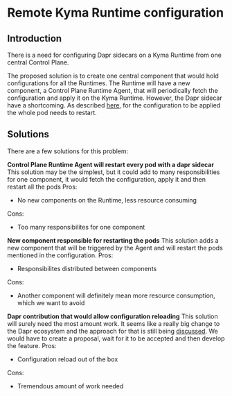 # Remote Kyma Runtime configuration

## Introduction

There is a need for configuring Dapr sidecars on a Kyma Runtime from one central Control Plane.

The proposed solution is to create one central component that would hold configurations for all the Runtimes. The Runtime will have a new component, a Control Plane Runtime Agent, that will periodically fetch the configuration and apply it on the Kyma Runtime. However, the Dapr 
sidecar have a shortcoming. As described [here](https://github.com/dapr/dapr/issues/1172), for the configuration to be applied
the whole pod needs to restart.

## Solutions

There are a few solutions for this problem:

**Control Plane Runtime Agent will restart every pod with a dapr sidecar**
This solution may be the simplest, but it could add to many responsibilities for one component, it would fetch the configuration, apply it and then restart all the pods
Pros:
- No new components on the Runtime, less resource consuming

Cons:
- Too many responsibilites for one component

**New component responsible for restarting the pods**
This solution adds a new component that will be triggered by the Agent and will restart the pods mentioned in the configuration.
Pros:
- Responsibilites distributed between components

Cons:
- Another component will definitely mean more resource consumption, which we want to avoid

**Dapr contribution that would allow configuration reloading**
This solution will surely need the most amount work. It seems like a really big change to the Dapr ecosystem and the approach for that is still being [discussed](https://github.com/dapr/dapr/issues/1172#issuecomment-610568718). We would have to create a proposal, wait for it to be accepted and then develop the feature.
Pros:
- Configuration reload out of the box

Cons:
- Tremendous amount of work needed